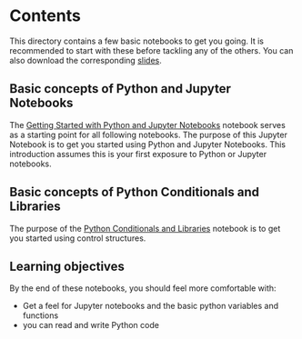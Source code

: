# Contents
This directory contains a few basic notebooks to get you going. It is recommended to start with these
before tackling any of the others. You can also download the corresponding [slides](../Introductory/slides/Bootcamp_Python_Introduction.pdf).


## Basic concepts of Python and Jupyter Notebooks
The [Getting Started with Python and Jupyter Notebooks](01.01-Getting-Started-with-Python-and-Jupyter-Notebooks.ipynb) notebook serves as a starting point for all following notebooks. The purpose of this Jupyter Notebook is to get you started using Python and Jupyter Notebooks. This introduction assumes this is your first exposure to Python or Jupyter notebooks.

## Basic concepts of Python Conditionals and Libraries
The purpose of the [Python Conditionals and Libraries](01.02-Python-Conditionals-and-Libraries.ipynb) notebook is to get you started using control structures.
 

## Learning objectives
By the end of these notebooks, you should feel more comfortable with:
- Get a feel for Jupyter notebooks and the basic python variables and functions
- you can read and write Python code